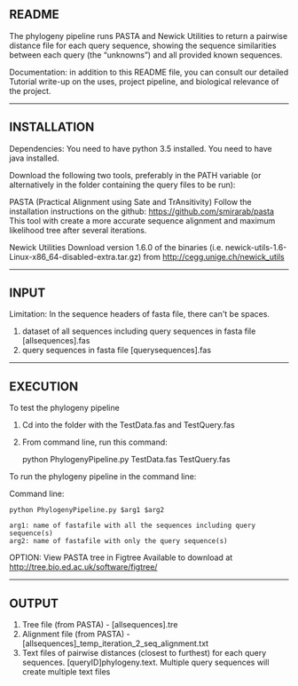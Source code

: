 README
--------------------------------------------------------------------------------
The phylogeny pipeline runs PASTA and Newick Utilities to return a pairwise 
distance file for each query sequence, showing the sequence similarities between
each query (the “unknowns”) and all provided known sequences.

Documentation: in addition to this README file, you can consult our detailed 
Tutorial write-up on the uses, project pipeline, and biological relevance of the
project.

--------------------------------------------------------------------------------
INSTALLATION
--------------------------------------------------------------------------------
Dependencies:
You need to have python 3.5 installed.
You need to have java installed.

Download the following two tools, preferably in the PATH variable 
(or alternatively in the folder containing the query files to be run):

PASTA (Practical Alignment using Sate and TrAnsitivity)
Follow the installation instructions on the github: 
https://github.com/smirarab/pasta
This tool with create a more accurate sequence alignment and maximum likelihood
tree after several iterations.

Newick Utilities
Download version 1.6.0 of the binaries 
(i.e. newick-utils-1.6-Linux-x86_64-disabled-extra.tar.gz) 
from http://cegg.unige.ch/newick_utils

--------------------------------------------------------------------------------
INPUT
--------------------------------------------------------------------------------
Limitation: In the sequence headers of fasta file, there can't be spaces.

1. dataset of all sequences including query sequences in fasta file
   [allsequences].fas
2. query sequences in fasta file
   [querysequences].fas
   
--------------------------------------------------------------------------------
EXECUTION
--------------------------------------------------------------------------------

To test the phylogeny pipeline

1. Cd into the folder with the TestData.fas and TestQuery.fas
2. From command line, run this command:

	python PhylogenyPipeline.py TestData.fas TestQuery.fas

To run the phylogeny pipeline in the command line: 

Command line:

	python PhylogenyPipeline.py $arg1 $arg2

	arg1: name of fastafile with all the sequences including query sequence(s)
	arg2: name of fastafile with only the query sequence(s)

OPTION: View PASTA tree in Figtree
	    Available to download at http://tree.bio.ed.ac.uk/software/figtree/

--------------------------------------------------------------------------------
OUTPUT
--------------------------------------------------------------------------------
1. Tree file (from PASTA) - [allsequences].tre
2. Alignment file (from PASTA) - [allsequences]_temp_iteration_2_seq_alignment.txt
3. Text files of pairwise distances (closest to furthest) for each query sequences.
[queryID]phylogeny.text. Multiple query sequences will create multiple text files
